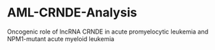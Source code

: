 # AML-CRNDE-Analysis
Oncogenic role of lncRNA CRNDE in acute promyelocytic leukemia and NPM1-mutant acute myeloid leukemia
